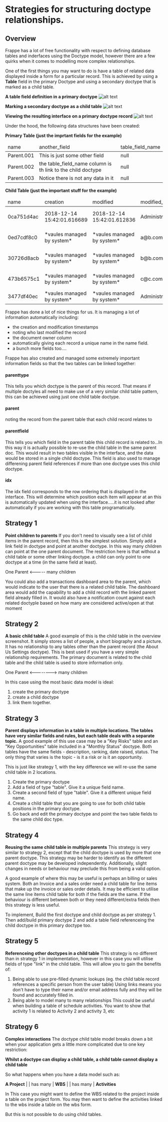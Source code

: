 # Strategies for structuring doctype relationships.
## Overview

Frappe has a lot of free functionality with respect to defining database tables and inderfaces using the Doctype model, however there are a few quirks when it comes to modelling more complex relationships.

One of the first things you may want to do is have a table of related data displayed inside a form for a particular record. This is achieved by using a **Table** field in the primary Doctype and using a secondary doctype that is marked as a child table.

**A table field definition in a primary doctype**
![alt text](https://github.com/adamkingsbury/frappe-dev-notes/blob/master/data_modelling/Primary%20Doctype%20Example.png?raw=true "Primary doctype definition")

**Marking a secondary doctype as a child table**
![alt text](https://github.com/adamkingsbury/frappe-dev-notes/blob/master/data_modelling/Child%20Table%20Doctype%20Example.png?raw=true "Child table doctype definition")

**Viewing the resulting interface on a primary doctype record**
![alt text](https://github.com/adamkingsbury/frappe-dev-notes/blob/master/data_modelling/Interface%20example.png?raw=true "Resulting interface")

Under the hood, the following data structures have been created:

**Primary Table (just the imprtant fields for the example)**
<table>
  <thead>
    <tr>
      <td>name</td><td>another_field</td><td>table_field_name</td>
     </tr>
  </thead>
  <tbody>
    <tr>
      <td>Parent.001</td><td>This is just some other field</td><td>null</td>
    </tr>
    <tr>
      <td>Parent.002</td><td>the table_field_name column is th link to the child doctype</td><td>null</td>
    </tr>
    <tr>
      <td>Parent.003</td><td>Notice there is not any data in it</td><td>null</td>
    </tr>
   </tbody>
</table>
  
**Child Table (just the important stuff for the example)**
<table>
  <thead>
    <tr>
      <td>name</td><td>creation</td><td>modified</td><td>modified_by</td><td>parent</td><td>parentfield</td><td>parenttype</td><td>idx</td><td>some_other_data</td>
    </tr>
  </thead>
  <tbody>
    <tr>
      <td>0ca751d4ac</td><td>2018-12-14 15:42:01.616689</td><td>2018-12-14 15:42:01.612836</td><td>Administrator</td><td>Parent.001</td><td>table_field_name</td><td>Parent Doctype Name</td><td>1</td><td>some_other_data</td>
    </tr>
    <tr>
      <td>0ed7cdf8c0</td><td>*vaules managed by system*</td><td>*vaules managed by system*</td><td>a@b.com</td><td>Parent.001</td><td>table_field_name</td><td>Parent Doctype Name</td><td>2</td><td>some_other_data</td>
    </tr>
    <tr>
      <td>30726d8acb</td><td>*vaules managed by system*</td><td>*vaules managed by system*</td><td>b@b.com</td><td>Parent.001</td><td>table_field_name</td><td>Parent Doctype Name</td><td>3</td><td>some_other_data</td>
    </tr>
    <tr>
      <td>473b6575c1</td><td>*vaules managed by system*</td><td>*vaules managed by system*</td><td>c@c.com</td><td>Parent.002</td><td>table_field_name</td><td>Parent Doctype Name</td><td>1</td><td>some_other_data</td>
    </tr>
    <tr>
      <td>3477df40ec</td><td>*vaules managed by system*</td><td>*vaules managed by system*</td><td>Administrator</td><td>3ae54f2</td><td>some_other_field</td><td>Different Doctype</td><td>1</td><td>some_other_data</td>
    </tr>
  </tbody>
</table>

Frappe has done a lot of nice things for us. It is managing a lot of information automatically including: 
* the creation and modification timestamps
* noting who last modified the record
* the document owner column
* automatically giving each record a unique name in the name field.
* a bunch more fields too....

Frappe has also created and managed some extremely important information fields so that the two tables can be linked together:
#### parenttype
This tells you which doctype is the parent of this record. That means if multiple doctyles all need to make use of a very similar child table pattern, this can be achieved using just one child table doctype. 

#### parent
noting the record from the parent table that each child record relates to

#### parentfield
This tells you which field in the parent table this child record is related to...In this way it is actually possible to re-use the child table in the same parent doc. This would result in two tables visible in the interface, and the data would be stored in a single child doctype.
This field is also used to manage differening parent field references if more than one doctype uses this child doctype.

#### idx
The idx field corresponds to the row ordering that is displayed in the interface. This will determine which position each item will appear at an this is automatically updated when using the interface.....it is not looked after automatically if you are working with this table programatically.

## Strategy 1
__Point children to parents__
If you don't need to visually see a list of child items in the parent record, then this is the simplest solution. Simply add a link field in doctype and point at another doctype. In this way many children can point at the one parent document. The restriction here is that without a child table or some other linking doctype. a child can only point to one doctype at a time (in the same field at least).

One Parent <----- many children

You could also add a transactions dashboard area to the parent, which would indicate to the user that there is a related child table. The dashboard area would add the capability to add a child record with the linked parent field already filled in. It would also have a notification count against each related doctyple based on how many are considered active/open at that moment

## Strategy 2
__A basic child table__
A good example of this is the child table in the overview screenshot. It simply stores a list of people, a short biography and a picture. It has no relationship to any tables other than the parent record (the About Us Settings doctype).
This is best used if you have a very simple relationship requirements. The primary document is related to the child table and the child table is used to store information only. 

One Parent <--------> many children

In this case using the most basic data model is ideal:
1. create the primary doctype
1. create a child doctype
1. link them together.

## Strategy 3
__Parent displays information in a table in multiple locations. The tables have very similar fields and rules, but each table deals with a separate topic.__
A good example of this use case may be a "Key Risks" table and an "Key Opportunities" table included in a "Monthly Status" doctype. Both tables have the same fields - description, ranking, date raised, status. The only thing that varies is the topic - is it a risk or is it an opportunity.

This is just like strategy 1, with the key difference we will re-use the same child table in 2 locations.
1. Create the primary doctype
  1. Add a field of type "table". Give it a unique field name.
  1. Create a second field of type "table". Give it a different unique field name.
1. Create a child table that you are going to use for both child table positions in the primary doctype.
1. Go back and edit the primary doctype and point the two table fields to the same child doc type.

## Strategy 4
__Reusing the same child table in multiple parents__
This strategy is very similar to strategy 2, except that the child doctype is used by more that one parent doctype.
This strategy may be harder to identify as the different parent doctype may be developed independently. Additionally, slight changes in needs or behaviour may preclude this from being a valid option.

A good example of where this may be useful is perhaps an billing or sales system. Both an Invoice and a sales order need a child table for line items that make up the invoice or sales order details. It may be efficient to utilise the same line items child table for both if the fields are the same. If the behaviour is different between both or they need different/extra fields then this strategy is less useful.

To implement, Build the first doctype and child doctype as per strategy 1. Then add/build primary doctype 2 and add a table field referenceing the child doctype in this primary doctype too.

## Strategy 5
__Referenceing other doctypes in a child table__
This strategy is no different than in strategy 1 in implementation, however in this case you will utilise fields of type "link" in the child table. This will allow you to gain the benefits of:
1. Being able to use pre-filled dynamic lookups (eg. the child table record references a specific person from the user table)
Using links means you don't have to type their name and/or email address fully and they will be found and accurately filled in.
1. Being able to model many to many relationships
This could be useful when building a table of schedule activities. You want to show that activity 1 is related to Activity 2 and activity 3, etc

## Strategy 6
__Complex interactions__
The doctype child table model breaks down a bit when your application gets a little more complicated due to one key restriction:

**Whilst a doctype can display a child table, a child table cannot display a child table**

So what happens when you have a data model such as:

**A Project**
     |
     | has many
     |
  **WBS**
     |
     | has many
     |
**Activities**

In This case you might want to define the WBS related to the project inside a table on the project form.
You may then want to define the activities linked to the wbs inside a table on the wbs form.

But this is not possible to do using child tables.
